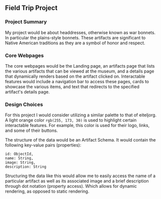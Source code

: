 ## Field Trip Project

### Project Summary

My project would be about headdresses, otherwise known as war bonnets. In particular the plains-style bonnets. These artifacts are significant to Native American traditions as they are a symbol of honor and respect. 

### Core Webpages

The core webpages would be the Landing page, an artifacts page that lists the various artifacts that can be viewed at the museum, and a details page that dynamically renders based on the artifact clicked on. Interactable features would include a navigation bar to access these pages, cards to showcase the various items, and text that redirects to the specified artifact's details page.

### Design Choices

For this project I would consider utilizing a similar palette to that of eiteljorg. A light orange color ```rgb(255, 173, 30)``` is used to highlight certain interactable features. For example, this color is used for their logo, links, and some of their buttons.

The structure of the data would be an Artifact Schema. It would contain the following key-value pairs (properties):

```
id: ObjectId,
name: String,
image: String,
description: String
```

Structuring the data like this would allow me to easily access the name of a particular artifact as well as its associated image and a brief description through dot notation (property access). Which allows for dynamic rendering, as opposed to static rendering.